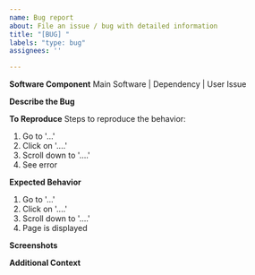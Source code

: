 ```yaml
---
name: Bug report
about: File an issue / bug with detailed information
title: "[BUG] "
labels: "type: bug"
assignees: ''

---
```


**Software Component**
Main Software | Dependency | User Issue

**Describe the Bug**
<!-- A clear and concise description of what the bug is.-->

**To Reproduce**
Steps to reproduce the behavior:
1. Go to '...'
2. Click on '....'
3. Scroll down to '....'
4. See error

**Expected Behavior**
<!-- A clear and concise description of what you expected to happen.-->

1. Go to '...'
2. Click on '....'
3. Scroll down to '....'
4. Page is displayed

**Screenshots**
<!-- If applicable, add screenshots to help explain your problem.-->

**Additional Context**
<!-- Add any other context about the problem here.-->
